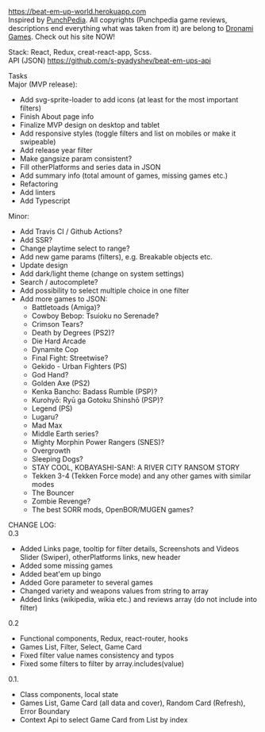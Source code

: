 <a href="https://beat-em-up-world.herokuapp.com">https://beat-em-up-world.herokuapp.com</a>
<br>
Inspired by <a href="http://www.punchpedia.com">PunchPedia</a>. All copyrights (Punchpedia game reviews, descriptions end everything what was taken from it) are belong to <a href="http://www.dronami.com/">Dronami Games</a>. Check out his site NOW!

Stack: React, Redux, creat-react-app, Scss.
<br>
API (JSON)
<a href="https://github.com/s-pyadyshev/beat-em-ups-api">https://github.com/s-pyadyshev/beat-em-ups-api</a>
<br>

Tasks<br>
Major (MVP release):<br>
- Add svg-sprite-loader to add icons (at least for the most important filters)
- Finish About page info
- Finalize MVP design on desktop and tablet
- Add responsive styles (toggle filters and list on mobiles or make it swipeable)
- Add release year filter
- Make gangsize param consistent?
- Fill otherPlatforms and series data in JSON
- Add summary info (total amount of games, missing games etc.)
- Refactoring
- Add linters
- Add Typescript

Minor:<br>
- Add Travis CI / Github Actions?
- Add SSR?
- Change playtime select to range?
- Add new game params (filters), e.g. Breakable objects etc.
- Update design
- Add dark/light theme (change on system settings)
- Search / autocomplete?
- Add possibility to select multiple choice in one filter
- Add more games to JSON:
  - Battletoads (Amiga)?
  - Cowboy Bebop: Tsuioku no Serenade?
  - Crimson Tears?
  - Death by Degrees (PS2)?
  - Die Hard Arcade
  - Dynamite Cop
  - Final Fight: Streetwise?
  - Gekido - Urban Fighters (PS)
  - God Hand?
  - Golden Axe (PS2)
  - Kenka Bancho: Badass Rumble (PSP)?
  - Kurohyō: Ryū ga Gotoku Shinshō (PSP)?
  - Legend (PS)
  - Lugaru?
  - Mad Max
  - Middle Earth series?
  - Mighty Morphin Power Rangers (SNES)?
  - Overgrowth
  - Sleeping Dogs?
  - STAY COOL, KOBAYASHI-SAN!: A RIVER CITY RANSOM STORY
  - Tekken 3-4 (Tekken Force mode) and any other games with similar modes
  - The Bouncer
  - Zombie Revenge?
  - The best SORR mods, OpenBOR/MUGEN games?



CHANGE LOG:<br>
0.3
- Added Links page, tooltip for filter details, Screenshots and Videos Slider (Swiper), otherPlatforms links, new header
- Added some missing games
- Added beat'em up bingo
- Added Gore parameter to several games
- Changed variety and weapons values from string to array
- Added links (wikipedia, wikia etc.) and reviews array (do not include into filter)

0.2
- Functional components, Redux, react-router, hooks
- Games List, Filter, Select, Game Card
- Fixed filter value names consistency and typos
- Fixed some filters to filter by array.includes(value)

0.1.
- Class components, local state
- Games List, Game Card (all data and cover), Random Card (Refresh), Error Boundary
- Context Api to select Game Card from List by index